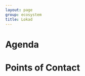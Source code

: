 ```yaml
---
layout: page
group: ecosystem
title: Lokad
---
```


Agenda
======

Points of Contact
=================

